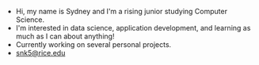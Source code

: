 - Hi, my name is Sydney and I'm a rising junior studying Computer Science.
- I'm interested in data science, application development, and learning as much as I can about anything!
- Currently working on several personal projects.
- snk5@rice.edu
